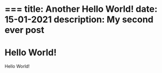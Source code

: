 ===
title: Another Hello World!
date: 15-01-2021
description: My second ever post 
===
# Hello World!
Hello World!